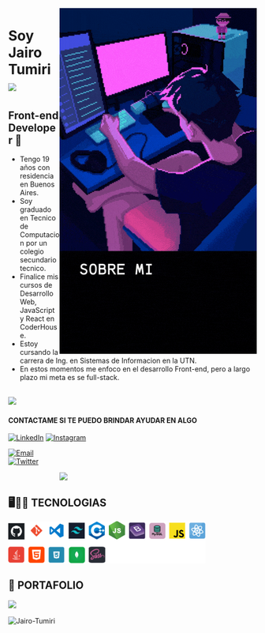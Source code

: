 <img  width="400" align="right" src="https://raw.githubusercontent.com/Jairo-Tumiri/Jairo-Tumiri/main/sobremi.gif" >

<h1>Soy Jairo Tumiri <img src="https://raw.githubusercontent.com/iampavangandhi/iampavangandhi/master/gifs/Hi.gif" width="30px"></h1>
<h2> Front-end Developer 🎨 </h2>

  - Tengo 19 años con residencia en Buenos Aires.
  - Soy graduado en Tecnico de Computacion por un colegio secundario tecnico.
  - Finalice mis cursos de Desarrollo Web, JavaScript y React en CoderHouse.
  - Estoy cursando la carrera de Ing. en Sistemas de Informacion en la UTN.
  - En estos momentos me enfoco en el desarrollo Front-end, pero a largo plazo mi meta es se full-stack.
<br>
<img width="390" src="https://github-readme-stats.vercel.app/api?username=Jairo-Tumiri&show_icons=true&theme=dark#gh-dark-mode-only">
  
#### CONTACTAME SI TE PUEDO BRINDAR AYUDAR EN ALGO
  
  <a href="https://www.linkedin.com/in/jhon-jairo-tumiri/"><img alt="LinkedIn" src="https://img.shields.io/badge/LinkedIn-Jairo%20Tumiri-blue?style=flat-square&logo=linkedin"></a>
  <a href="https://www.instagram.com/jaiiirot/"><img alt="Instagram" src="https://img.shields.io/badge/Youtube-Jairo%20Tumiri-blue?style=flat-square&logo=instagram"></a>

  <a href="jhon.jairo.tumiri@gmail.com"><img alt="Email" src="https://img.shields.io/badge/Gmail-jhon.jairo.tumiri@gmail.com-blue?style=flat-square&logo=gmail"></a>  
  <a href="https://twitter.com/j_jairot"><img alt="Twitter" src="https://img.shields.io/badge/Twitter-Jairo%20Tumiri-blue?style=flat-square&logo=twitter"></a>  
  
  <img  width="400" align="right" src="https://github-readme-stats.vercel.app/api/top-langs/?username=Jairo-Tumiri&layout=compact&theme=dark" />
  <br>
  
## 🖥️👨‍💻 TECNOLOGIAS
<img  width="400px" src="https://raw.githubusercontent.com/Jairo-Tumiri/Jairo-Tumiri/main/tec.png" />

## 💼 PORTAFOLIO
<a  align="left" href="https://github.com/Jairo-Tumiri/portafolio-jairotumiri">
  <img  width="400" src="https://github-readme-stats.vercel.app/api/pin/?username=Jairo-Tumiri&repo=portafolio-jairotumiri&theme=dark" />
</a>


<p align="left"> <img src="https://komarev.com/ghpvc/?username=Jairo-Tumiri&label=Profile%20views&color=FF20C7&style=flat" alt="Jairo-Tumiri" /> </p>
